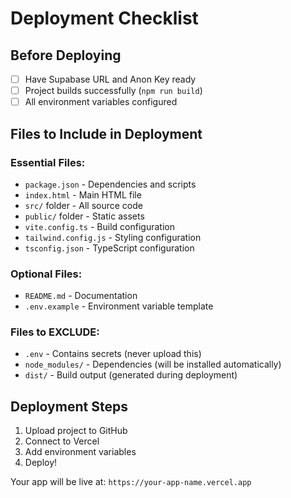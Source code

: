 # Deployment Checklist

## Before Deploying

- [ ] Have Supabase URL and Anon Key ready
- [ ] Project builds successfully (`npm run build`)
- [ ] All environment variables configured

## Files to Include in Deployment

### Essential Files:
- `package.json` - Dependencies and scripts
- `index.html` - Main HTML file
- `src/` folder - All source code
- `public/` folder - Static assets
- `vite.config.ts` - Build configuration
- `tailwind.config.js` - Styling configuration
- `tsconfig.json` - TypeScript configuration

### Optional Files:
- `README.md` - Documentation
- `.env.example` - Environment variable template

### Files to EXCLUDE:
- `.env` - Contains secrets (never upload this)
- `node_modules/` - Dependencies (will be installed automatically)
- `dist/` - Build output (generated during deployment)

## Deployment Steps

1. Upload project to GitHub
2. Connect to Vercel
3. Add environment variables
4. Deploy!

Your app will be live at: `https://your-app-name.vercel.app`